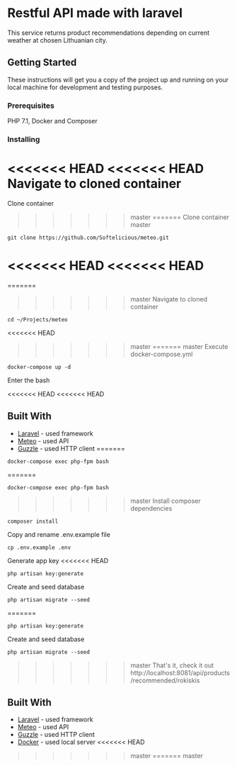 # Restful API made with laravel

This service returns product recommendations depending on current weather at chosen Lithuanian city.

## Getting Started

These instructions will get you a copy of the project up and running on your local machine for development and testing purposes.

### Prerequisites

PHP 7.1, Docker and Composer

### Installing

<<<<<<< HEAD
<<<<<<< HEAD
Navigate to cloned container
=======
Clone container
>>>>>>> master
=======
Clone container
>>>>>>> master

```
git clone https://github.com/Softelicious/meteo.git
```

<<<<<<< HEAD
<<<<<<< HEAD
=======
=======
>>>>>>> master
Navigate to cloned container

```
cd ~/Projects/meteo
```

<<<<<<< HEAD
>>>>>>> master
=======
>>>>>>> master
Execute docker-compose.yml

```
docker-compose up -d
```

Enter the bash

<<<<<<< HEAD
<<<<<<< HEAD
## Built With

* [Laravel](https://laravel.com) - used framework 
* [Meteo](https://api.meteo.lt/) - used API
* [Guzzle](http://docs.guzzlephp.org/) - used HTTP client
=======
```
docker-compose exec php-fpm bash
```

=======
```
docker-compose exec php-fpm bash
```

>>>>>>> master
Install composer dependencies

```
composer install
```

Copy and rename .env.example file

```
cp .env.example .env
```

Generate app key
<<<<<<< HEAD

```
php artisan key:generate
```

Create and seed database

```
php artisan migrate --seed
```

=======

```
php artisan key:generate
```

Create and seed database

```
php artisan migrate --seed
```

>>>>>>> master
That's it, check it out http://localhost:8081/api/products/recommended/rokiskis

## Built With

* [Laravel](https://laravel.com) - used framework 
* [Meteo](https://api.meteo.lt/) - used API
* [Guzzle](http://docs.guzzlephp.org/) - used HTTP client
* [Docker](https://docs.docker.com/) - used local server
<<<<<<< HEAD
>>>>>>> master
=======
>>>>>>> master


